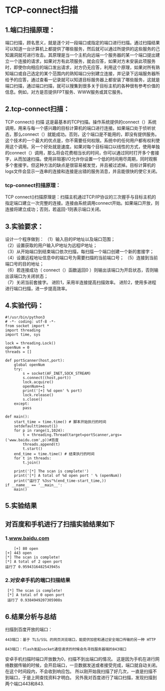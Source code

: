 # **TCP-connect扫描**
## 1.端口扫描原理：
端口扫描，顾名思义，就是逐个对一段端口或指定的端口进行扫描。通过扫描结果可以知道一台计算机上都提供了哪些服务，然后就可以通过所提供的这些服务的己知漏洞就可进行攻击。其原理是当一个主机向远端一个服务器的某一个端口提出建立一个连接的请求，如果对方有此项服务，就会应答，如果对方未安装此项服务时，即使你向相应的端口发出请求，对方仍无应答，利用这个原理，如果对所有熟知端口或自己选定的某个范围内的熟知端口分别建立连接，并记录下远端服务器所给予的应答，通过查看一记录就可以知道目标服务器上都安装了哪些服务，这就是端口扫描，通过端口扫描，就可以搜集到很多关于目标主机的各种很有参考价值的信息。例如，对方是否提供FPT服务、WWW服务或其它服务。
## 2.tcp-connect扫描：
TCP connect() 扫描  这是最基本的TCP扫描。操作系统提供的connect（）系统调用，用来与每一个感兴趣的目标计算机的端口进行连接。如果端口处于侦听状态，那么connect（）就能成功。否则，这个端口是不能用的，即没有提供服务。这个技术的一个最大的优点是，你不需要任何权限。系统中的任何用户都有权利使用这个调用。另一个好处就是速度。如果对每个目标端口以线性的方式，使用单独的connect（）调用，那么将会花费相当长的时间，你可以通过同时打开多个套接字，从而加速扫描。使用非阻塞I/O允许你设置一个低的时间用尽周期，同时观察多个套接字。但这种方法的缺点是很容易被发觉，并且被过滤掉。目标计算机的logs文件会显示一连串的连接和连接是出错的服务消息，并且能很快的使它关闭。
### tcp-connect扫描原理：
TCP connect()扫描原理是：扫描主机通过TCP/IP协议的三次握手与目标主机的指定端口建立一次完整的连接。连接由系统调用connect开始。如果端口开放，则连接将建立成功；否则，若返回-1则表示端口关闭。

## 3.**实验要求**：
设计一个程序做到：
（1）输入目的IP地址以及端口范围；         
（2）设置获取的用户输入IP地址为远程IP地址；         
（3）从开始端口到结束端口依次扫描，每扫描一个端口创建一个新的套接字；         
（4）设置远程地址信息中的端口号为需要扫描的当前端口号；         （5）连接到当前端口号的目的地址；         
（6）若连接成功（ connect（）函数返回0 ）则输出该端口为开启状态，否则输出该端口为关闭状态；         
（7）关闭当前套接字。 进阶1，采用半连接提高扫描效率。 进阶2，使用多进程进行端口扫描，进一步提高效率。
## 4.实验代码：
	#!/usr/bin/python3
	# -*- coding: utf-8 -*-
	from socket import *
	import threading
	import time, sys

	lock = threading.Lock()
	openNum = 0
	threads = []

	def portScanner(host,port):
    	global openNum
    	try:
        	s = socket(AF_INET,SOCK_STREAM)
        	s.connect((host,port))
        	lock.acquire()
        	openNum+=1
        	print('[+] %d open' % port)
        	lock.release()
        	s.close()
    	except:
        	pass

	def main():
    	start_time = time.time() # 脚本开始执行的时间
    	setdefaulttimeout(1)
    	for p in range(1,1024):
        	t = threading.Thread(target=portScanner,args=('www.baidu.com',p))#百度
       	 	threads.append(t)
        	t.start()     
   	 	end_time = time.time() # 结束执行的时间
    	for t in threads:
        	t.join()

    	print('[*] The scan is complete!')
    	print('[*] A total of %d open port ' % (openNum))
    	print("运行了 %3ss"%(end_time-start_time,))
	if __name__ == '__main__':
    	main()
## 5.实验结果
## 对百度和手机进行了扫描实验结果如下
### 1.www.baidu.com
     
        [+] 80 open
	[+] 443 open
	[*] The scan is complete!
	[*] A total of 2 open port 
	运行了 0.9594316482543945s







### 2.对安卓手机的端口扫描结果
     [*] The scan is complete!
	 [*] A total of 0 open port 
	 运行了 0.9384949207305908s


## 6.结果分析与总结

扫描到百度开放的端口：

    443端口：基于 TLS/SSL 的网页浏览端口，能提供加密和通过安全端口传输的另一种 HTTP

    843端口：flash发起socket通信请求的时候会先寻找服务器端的843端口


安卓手机扫描时端口开放数为0，扫描不到出端口的情况。
这是因为手机在进行网络数据传输的时候，会开启端口，一旦数据发送或者接受完成，端口就自动关闭。在这个时间段内，不会收到响应包。
所以刚开始我扫描了好几次，一直是扫描不到端口，于是上网查找资料才明白。
另外我对百度进行了端口扫描，发现扫描到两个端口443和843.
